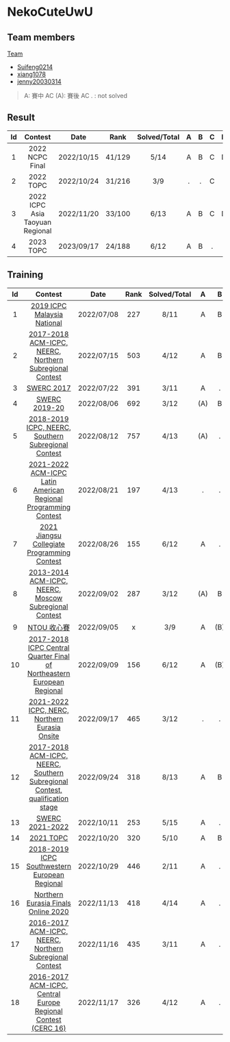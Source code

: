 # NekoCuteUwU

## Team members
[Team](https://codeforces.com/team/105310)
- [Suifeng0214](https://codeforces.com/profile/Suifeng0214)    
- [xiang1078](https://codeforces.com/profile/xiang1078)    
- [jenny20030314](https://codeforces.com/profile/jenny20030314)



>A: 賽中 AC
(A): 賽後 AC
. : not solved
## Result

| Id    | Contest | Date | Rank | Solved/Total | A|B|C|D|E|F|G|H|I|J|K|L|M|N|O|
| :-: | :------------------------:  | :-: | :-: | :-: | :-: | :-: | :-: | :-: | :-: | :-: | :-: | :-: | :-: | :-: | :-: | :-: | :-: | :-: | :-: | 
| 1 | 2022 NCPC Final  | 2022/10/15 | 41/129 | 5/14 |A|B|C|D|.|.|.|.|.|.|.|.|.|N| 
|2|2022 TOPC | 2022/10/24 | 31/216| 3/9 |.|.|C|.|.|F|.|H|.|
|3| 2022 ICPC Asia Taoyuan Regional | 2022/11/20 | 33/100 | 6/13 | A |B|C|D|.|.|G|.|.|.|.|.|M|
|4| 2023 TOPC | 2023/09/17 | 24/188 | 6/12 | A |B|.|.|E|.|.|.|.|J|K|L|

## Training

| Id    | Contest | Date | Rank | Solved/Total |A|B|C|D|E|F|G|H|I|J|K|L|M|N|O|
| :-: | :------------------------:  | :-: | :-: | :-: | :-: | :-: | :-: | :-: | :-: | :-: | :-: | :-: | :-: | :-: | :-: | :-: | :-: | :-: | :-: | 
|1| [2019 ICPC Malaysia National](https://codeforces.com/gym/102219)  | 2022/07/08 | 227 | 8/11 |A|B|C|(D)|E|(F)|(G)|H|I|J|K| 
|2| [2017-2018 ACM-ICPC, NEERC, Northern Subregional Contest](https://codeforces.com/gym/101612) | 2022/07/15 | 503 | 4/12 |A|B|(C\)|.|(E)|(F)|(G)|.|I|.|K|(L)|
|3| [SWERC 2017](https://codeforces.com/gym/101635) | 2022/07/22 | 391 | 3/11 |A|.|(C\)|.|(E)|F|(G)|.|.|J|(K)|
|4| [SWERC 2019-20](https://codeforces.com/gym/102501) | 2022/08/06 | 692 | 3/12 |(A)|B|C|.|.|(F)|.|.|I|.|(K)|.|
|5| [2018-2019 ICPC, NEERC, Southern Subregional Contest](https://codeforces.com/contest/1070) | 2022/08/12 | 757 | 4/13|(A)|.|(C\)|D|(E)|F|(G)|H|.|(J)|K|.|.|
|6| [2021-2022 ACM-ICPC Latin American Regional Programming Contest](https://codeforces.com/gym/103640) | 2022/08/21 | 197 | 4/13 |.|.|.|.|.|F|.|(H)|I|J|K|.|(M)|
|7| [2021 Jiangsu Collegiate Programming Contest](https://codeforces.com/gym/103495)| 2022/08/26| 155 | 6/12 |A|.|C|D|.|.|.|.|I|J|K|.|
|8| [2013-2014 ACM-ICPC, NEERC, Moscow Subregional Contest](https://codeforces.com/gym/100257/)|2022/09/02| 287 | 3/12 |(A)|B|.|.|.|(F)|.|H|I|.|(K)|.||
|9| [NTOU 收心賽](https://codeforces.com/group/dnlUA4rsoS/contest/397680)| 2022/09/05| x | 3/9 |A|(B)|C|D|(E)|(F)|(G)|(H)|.|
|10| [2017-2018 ICPC Central Quarter Final of Northeastern European Regional](https://codeforces.com/gym/102788) | 2022/09/09 | 156| 6/12 | A|(B)|.|(D)|E|(F)|.|H|I|J|(K)|L|
|11| [2021-2022 ICPC, NERC, Northern Eurasia Onsite](https://codeforces.com/contest/1666)|2022/09/17|465|3/12|.|.|C|D|.|.|.|.|.|.|.|L|
|12| [2017-2018 ACM-ICPC, NEERC, Southern Subregional Contest, qualification stage](https://codeforces.com/contest/847)|2022/09/24|318|8/13|A|B|C|.|E|.|G|H|I|.|(K)|.|M|
|13| [SWERC 2021-2022](https://codeforces.com/contest/1662)|2022/10/11|253|5/15|A|.|.|(D)|.|.|.|H|I|.|.|.|M|.|O|
|14| [2021 TOPC](https://codeforces.com/gym/103373)|2022/10/20|320| 5/10 |A|B|C|D|.|.|.|.|.|J|
|15| [2018-2019 ICPC Southwestern European Regional](https://codeforces.com/gym/102465)|2022/10/29|446|2/11|A|.|.|D|(E)|.|.|.|.|.|.|
|16| [Northern Eurasia Finals Online 2020](https://codeforces.com/gym/102896)|2022/11/13|418| 4/14 |A|.|.|.|E|.|.|.|.|.|K|.|M|.|.|
|17| [2016-2017 ACM-ICPC, NEERC, Northern Subregional Contest](https://codeforces.com/gym/101142)|2022/11/16|435|3/11|A|.|.|.|.|F|.|.|.|.|K|
|18| [2016-2017 ACM-ICPC, Central Europe Regional Contest (CERC 16)](https://codeforces.com/gym/101173)| 2022/11/17|326|4/12|A|.|C|.|.|F|.|.|.|.|K|
